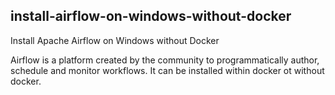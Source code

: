 ## install-airflow-on-windows-without-docker
Install Apache Airflow on Windows without Docker

Airflow is a platform created by the community to programmatically author, schedule and monitor workflows.
It can be installed within docker ot without docker.
